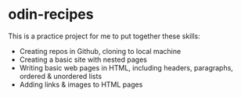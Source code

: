 # odin-recipes

This is a practice project for me to put together these skills:
- Creating repos in Github, cloning to local machine
- Creating a basic site with nested pages
- Writing basic web pages in HTML, including headers, paragraphs, ordered & unordered lists
- Adding links & images to HTML pages